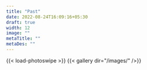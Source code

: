 ```yaml
---
title: "Past"
date: 2022-08-24T16:09:16+05:30
draft: true
width: 12
image: ""
metaTitle: ""
metaDes: ""
---
```


{{< load-photoswipe >}}
{{< gallery dir="/images/" />}}
